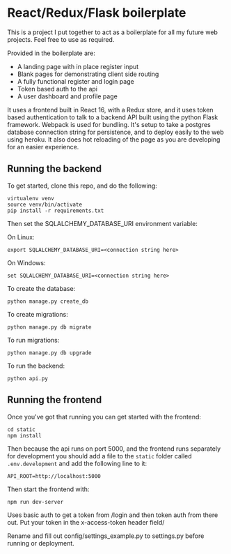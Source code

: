 # React/Redux/Flask boilerplate

This is a project I put together to act as a boilerplate for all my future web projects.
Feel free to use as required.

Provided in the boilerplate are:
- A landing page with in place register input
- Blank pages for demonstrating client side routing
- A fully functional register and login page
- Token based auth to the api
- A user dashboard and profile page

It uses a frontend built in React 16, with a Redux store, and it uses token based
authentication to talk to a backend API built using the python Flask framework.
Webpack is used for bundling. It's setup
to take a postgres database connection string for persistence, and to deploy easily
to the web using heroku. It also does hot reloading of the page as you are developing
for an easier experience.

## Running the backend

To get started, clone this repo, and do the following:

    virtualenv venv
    source venv/bin/activate
    pip install -r requirements.txt

Then set the SQLALCHEMY_DATABASE_URI environment variable:

On Linux:

    export SQLALCHEMY_DATABASE_URI=<connection string here>

On Windows:

    set SQLALCHEMY_DATABASE_URI=<connection string here>

To create the database:

    python manage.py create_db

To create migrations:

    python manage.py db migrate

To run migrations:

    python manage.py db upgrade

To run the backend:

    python api.py

## Running the frontend

Once you've got that running you can get started with the frontend:

    cd static
    npm install

Then because the api runs on port 5000, and the frontend runs separately for development
you should add a file to the `static` folder called `.env.development` and add the following
line to it:

    API_ROOT=http://localhost:5000

Then start the frontend with:

    npm run dev-server

Uses basic auth to get a token from /login and then token auth from there out.
Put your token in the x-access-token header field/

Rename and fill out config/settings_example.py to settings.py before running or deployment.